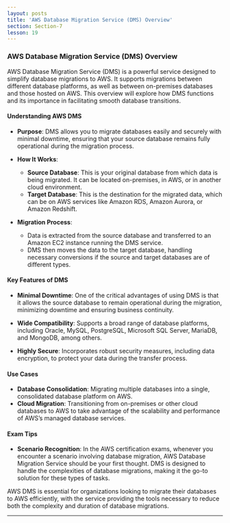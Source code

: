 ```yaml
---
layout: posts
title: 'AWS Database Migration Service (DMS) Overview'
section: Section-7
lesson: 19
---
```


### AWS Database Migration Service (DMS) Overview

AWS Database Migration Service (DMS) is a powerful service designed to simplify database migrations to AWS. It supports migrations between different database platforms, as well as between on-premises databases and those hosted on AWS. This overview will explore how DMS functions and its importance in facilitating smooth database transitions.

<!-- pagebreak -->

#### Understanding AWS DMS

- **Purpose**: DMS allows you to migrate databases easily and securely with minimal downtime, ensuring that your source database remains fully operational during the migration process.

- **How It Works**:

  - **Source Database**: This is your original database from which data is being migrated. It can be located on-premises, in AWS, or in another cloud environment.
  - **Target Database**: This is the destination for the migrated data, which can be on AWS services like Amazon RDS, Amazon Aurora, or Amazon Redshift.

- **Migration Process**:
  - Data is extracted from the source database and transferred to an Amazon EC2 instance running the DMS service.
  - DMS then moves the data to the target database, handling necessary conversions if the source and target databases are of different types.

<!-- pagebreak -->

#### Key Features of DMS

- **Minimal Downtime**: One of the critical advantages of using DMS is that it allows the source database to remain operational during the migration, minimizing downtime and ensuring business continuity.

- **Wide Compatibility**: Supports a broad range of database platforms, including Oracle, MySQL, PostgreSQL, Microsoft SQL Server, MariaDB, and MongoDB, among others.

- **Highly Secure**: Incorporates robust security measures, including data encryption, to protect your data during the transfer process.

<!-- pagebreak -->

#### Use Cases

- **Database Consolidation**: Migrating multiple databases into a single, consolidated database platform on AWS.
- **Cloud Migration**: Transitioning from on-premises or other cloud databases to AWS to take advantage of the scalability and performance of AWS’s managed database services.

<!-- pagebreak -->

#### Exam Tips

- **Scenario Recognition**: In the AWS certification exams, whenever you encounter a scenario involving database migration, AWS Database Migration Service should be your first thought. DMS is designed to handle the complexities of database migrations, making it the go-to solution for these types of tasks.

AWS DMS is essential for organizations looking to migrate their databases to AWS efficiently, with the service providing the tools necessary to reduce both the complexity and duration of database migrations.

---
